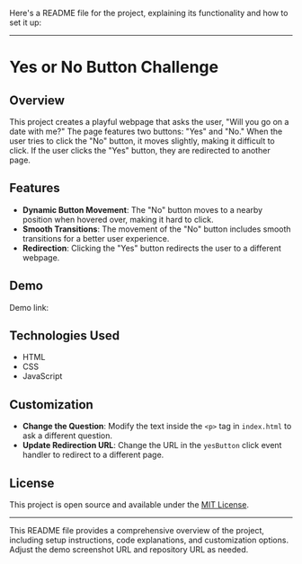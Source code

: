Here's a README file for the project, explaining its functionality and how to set it up:

---

# Yes or No Button Challenge

## Overview

This project creates a playful webpage that asks the user, "Will you go on a date with me?" The page features two buttons: "Yes" and "No." When the user tries to click the "No" button, it moves slightly, making it difficult to click. If the user clicks the "Yes" button, they are redirected to another page.

## Features

- **Dynamic Button Movement**: The "No" button moves to a nearby position when hovered over, making it hard to click.
- **Smooth Transitions**: The movement of the "No" button includes smooth transitions for a better user experience.
- **Redirection**: Clicking the "Yes" button redirects the user to a different webpage.

## Demo

Demo link: 

## Technologies Used

- HTML
- CSS
- JavaScript

## Customization

- **Change the Question**: Modify the text inside the `<p>` tag in `index.html` to ask a different question.
- **Update Redirection URL**: Change the URL in the `yesButton` click event handler to redirect to a different page.

## License

This project is open source and available under the [MIT License](LICENSE).

---

This README file provides a comprehensive overview of the project, including setup instructions, code explanations, and customization options. Adjust the demo screenshot URL and repository URL as needed.
